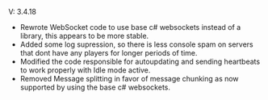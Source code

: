 
V: 3.4.18
 - Rewrote WebSocket code to use base c# websockets instead of a library, this appears to be more stable.
 - Added some log supression, so there is less console spam on servers that dont have any players for longer periods of time.
 - Modified the code responsible for autoupdating and sending heartbeats to work properly with Idle mode active.
 - Removed Message splitting in favor of message chunking as now supported by using the base c# websockets.
